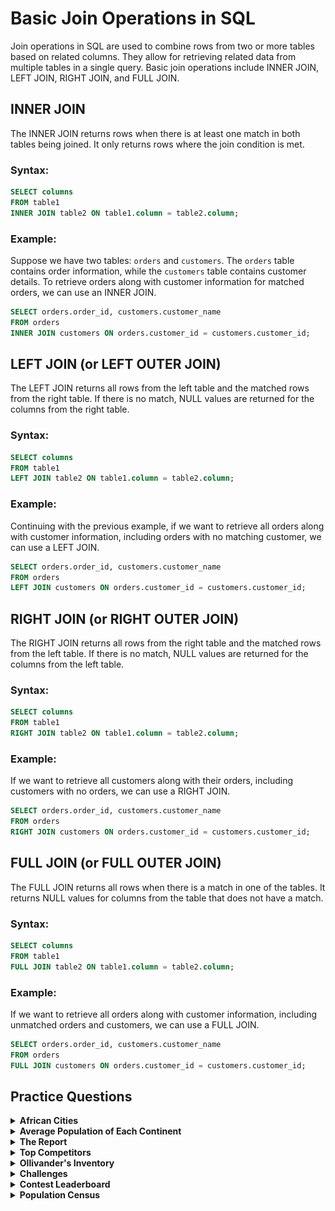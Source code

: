 # Basic Join Operations in SQL

Join operations in SQL are used to combine rows from two or more tables based on related columns. They allow for retrieving related data from multiple tables in a single query. Basic join operations include INNER JOIN, LEFT JOIN, RIGHT JOIN, and FULL JOIN.

## INNER JOIN

The INNER JOIN returns rows when there is at least one match in both tables being joined. It only returns rows where the join condition is met.

### Syntax:
```sql
SELECT columns
FROM table1
INNER JOIN table2 ON table1.column = table2.column;
```

### Example:
Suppose we have two tables: `orders` and `customers`. The `orders` table contains order information, while the `customers` table contains customer details. To retrieve orders along with customer information for matched orders, we can use an INNER JOIN.

```sql
SELECT orders.order_id, customers.customer_name
FROM orders
INNER JOIN customers ON orders.customer_id = customers.customer_id;
```

## LEFT JOIN (or LEFT OUTER JOIN)

The LEFT JOIN returns all rows from the left table and the matched rows from the right table. If there is no match, NULL values are returned for the columns from the right table.

### Syntax:
```sql
SELECT columns
FROM table1
LEFT JOIN table2 ON table1.column = table2.column;
```

### Example:
Continuing with the previous example, if we want to retrieve all orders along with customer information, including orders with no matching customer, we can use a LEFT JOIN.

```sql
SELECT orders.order_id, customers.customer_name
FROM orders
LEFT JOIN customers ON orders.customer_id = customers.customer_id;
```

## RIGHT JOIN (or RIGHT OUTER JOIN)

The RIGHT JOIN returns all rows from the right table and the matched rows from the left table. If there is no match, NULL values are returned for the columns from the left table.

### Syntax:
```sql
SELECT columns
FROM table1
RIGHT JOIN table2 ON table1.column = table2.column;
```

### Example:
If we want to retrieve all customers along with their orders, including customers with no orders, we can use a RIGHT JOIN.

```sql
SELECT orders.order_id, customers.customer_name
FROM orders
RIGHT JOIN customers ON orders.customer_id = customers.customer_id;
```

## FULL JOIN (or FULL OUTER JOIN)

The FULL JOIN returns all rows when there is a match in one of the tables. It returns NULL values for columns from the table that does not have a match.

### Syntax:
```sql
SELECT columns
FROM table1
FULL JOIN table2 ON table1.column = table2.column;
```

### Example:
If we want to retrieve all orders along with customer information, including unmatched orders and customers, we can use a FULL JOIN.

```sql
SELECT orders.order_id, customers.customer_name
FROM orders
FULL JOIN customers ON orders.customer_id = customers.customer_id;
```

##   Practice Questions

<details>
<summary><b>African Cities</b></summary>

+ <details>
    <summary><b>Questions</b></summary>

   Given the **CITY** and **COUNTRY** tables, query the names of all cities where the **CONTINENT** is 'Africa'.

   **Note:** CITY.CountryCode and COUNTRY.Code are matching key columns.

   **Input Format**

   The **CITY** and **COUNTRY** tables are described as follows: 

   <img src="./assets/CityTable.jpg" alt="Table" style="height:100%; width:60%">
   <img src="./assets/CountryTable.jpg" alt="Table" style="height:100%; width:60%">

   </details>
+ <details>
    <summary><b>Code</b></summary>
    
    ```sql
    SELECT CITY.NAME
    FROM CITY
    JOIN COUNTRY ON CITY.COUNTRYCODE = COUNTRY.CODE
    WHERE COUNTRY.CONTINENT = 'Africa';

    ```
   </details>
</details>


<details>
<summary><b>Average Population of Each Continent</b></summary>

+ <details>
    <summary><b>Questions</b></summary>

   Given the **CITY** and **COUNTRY** tables, query the names of all the continents (COUNTRY.Continent) and their respective average city populations (CITY.Population) rounded down to the nearest integer.

   **Note:** CITY.CountryCode and COUNTRY.Code are matching key columns.

   **Input Format**

   The **CITY** and **COUNTRY** tables are described as follows:

   <img src="./assets/CityTable.jpg" alt="Table" style="height:100%; width:60%">
   <img src="./assets/CountryTable.jpg" alt="Table" style="height:100%; width:60%">


   </details>
+ <details>
    <summary><b>Code</b></summary>
    
    ```sql
    SELECT COUNTRY.CONTINENT, FLOOR(AVG(CITY.Population))
    FROM CITY
    JOIN COUNTRY ON CITY.COUNTRYCODE = COUNTRY.CODE
    GROUP BY COUNTRY.CONTINENT

    ```
   </details>
</details>


<details>
<summary><b>The Report</b></summary>

+ <details>
    <summary><b>Questions</b></summary>

   You are given two tables: Students and Grades. Students contains three columns ID, Name and Marks.

   <img src="./assets/grade_format.png" alt="Table" style="height:100%; width:60%">

   Grades contains the following data:

   <img src="./assets/grade_contain.png" alt="Table" style="height:100%; width:60%">

   Ketty gives Eve a task to generate a report containing three columns: Name, Grade and Mark. Ketty doesn't want the NAMES of those students who received a grade lower than 8. The report must be in descending order by grade -- i.e. higher grades are entered first. If there is more than one student with the same grade (8-10) assigned to them, order those particular students by their name alphabetically. Finally, if the grade is lower than 8, use "NULL" as their name and list them by their grades in descending order. If there is more than one student with the same grade (1-7) assigned to them, order those particular students by their marks in ascending order.

    Write a query to help Eve.

   </details>
+ <details>
    <summary><b>Code</b></summary>
    
    ```sql
    SELECT 
    CASE 
        WHEN G.GRADE >=8 THEN S.NAME
        ELSE NULL
    END AS NAME, G.GRADE, S.MARKS
    FROM STUDENTS S
    JOIN GRADES G ON S.MARKS BETWEEN G.MIN_MARK AND G.MAX_MARK
    WHERE G.GRADE IS NOT NULL
    ORDER BY
        G.GRADE DESC,
        NAME ASC,
        S.MARKS ASC;

    ```
   </details>
</details>


<details>
<summary><b>Top Competitors</b></summary>

+ <details>
    <summary><b>Questions</b></summary>

   Julia just finished conducting a coding contest, and she needs your help assembling the leaderboard! Write a query to print the respective hacker_id and name of hackers who achieved full scores for more than one challenge. Order your output in descending order by the total number of challenges in which the hacker earned a full score. If more than one hacker received full scores in same number of challenges, then sort them by ascending hacker_id.

   ---
   **Input Format**
   The following tables contain contest data:

    + Hackers: The hacker_id is the id of the hacker, and name is the name of the hacker.
       <img src="./assets/hackerFormat.png" alt="Table" style="height:100%; width:60%">

    + Difficulty: The difficult_level is the level of difficulty of the challenge, and score is the score of the challenge for the difficulty level. 
    <img src="./assets/difficultyFormat.png" alt="Table" style="height:100%; width:60%">

    + Challenges: The challenge_id is the id of the challenge, the hacker_id is the id of the hacker who created the challenge, and difficulty_level is the level of difficulty of the challenge.
    <img src="./assets/challengesFormat.png" alt="Table" style="height:100%; width:60%">

    + Submissions: The submission_id is the id of the submission, hacker_id is the id of the hacker who made the submission, challenge_id is the id of the challenge that the submission belongs to, and score is the score of the submission. 
    <img src="./assets/submissionsFormat.png" alt="Table" style="height:100%; width:60%">


   </details>
+ <details>
    <summary><b>Code</b></summary>
    
    ```sql
    SELECT S.HACKER_ID, H.NAME FROM SUBMISSIONS S
    LEFT JOIN HACKERS H ON H.HACKER_ID = S.HACKER_ID
    LEFT JOIN CHALLENGES C ON C.CHALLENGE_ID = S.CHALLENGE_ID
    LEFT JOIN DIFFICULTY D ON D.DIFFICULTY_LEVEL = C.DIFFICULTY_LEVEL
    WHERE S.SCORE = D.SCORE
    GROUP BY S.HACKER_ID, H.NAME
    HAVING COUNT(S.HACKER_ID) > 1
    ORDER BY COUNT(S.HACKER_ID) DESC, S.HACKER_ID ASC

    ```
   </details>
</details>


<details>
<summary><b>Ollivander's Inventory</b></summary>

+ <details>
    <summary><b>Questions</b></summary>

   Harry Potter and his friends are at Ollivander's with Ron, finally replacing Charlie's old broken wand.

   Hermione decides the best way to choose is by determining the minimum number of gold galleons needed to buy each non-evil wand of high power and age. Write a query to print the id, age, coins_needed, and power of the wands that Ron's interested in, sorted in order of descending power. If more than one wand has same power, sort the result in order of descending age.

   ---
   **Input Format**

   Wands: The id is the id of the wand, code is the code of the wand, coins_needed is the total number of gold galleons needed to buy the wand, and power denotes the quality of the wand (the higher the power, the better the wand is).

    <img src="./assets/wands.png" alt="Table" style="height:100%; width:60%">

   Wands_Property: The code is the code of the wand, age is the age of the wand, and is_evil denotes whether the wand is good for the dark arts. If the value of is_evil is 0, it means that the wand is not evil. The mapping between code and age is one-one, meaning that if there are two pairs, **_(code1,  age1)_** and **_(code2,  age2)_**, then **_code1 &ne; code2_**and **_age1 &ne; age2_**.

    <img src="./assets/wandsProperty.png" alt="Table" style="height:100%; width:60%">


   </details>
+ <details>
    <summary><b>Code</b></summary>
    
    ```sql
    SELECT t2.id, t1.age, t2.coins_needed, t1.power
    FROM
    (SELECT MIN(coins_needed) AS min_coins, age, power, code
        FROM wands NATURAL JOIN wands_property
        WHERE is_evil = 0
        GROUP BY age, power, code
    ) t1 JOIN wands t2 ON t1.code = t2.code AND t1.min_coins = t2.coins_needed

    ORDER BY t1.power DESC, t1.age DESC;

    ```
   </details>
</details>


<details>
<summary><b>Challenges</b></summary>

+ <details>
    <summary><b>Questions</b></summary>

   Julia asked her students to create some coding challenges. Write a query to print the hacker_id, name, and the total number of challenges created by each student. Sort your results by the total number of challenges in descending order. If more than one student created the same number of challenges, then sort the result by hacker_id. If more than one student created the same number of challenges and the count is less than the maximum number of challenges created, then exclude those students from the result.

   **Input Format**

    The following tables contain challenge data:
    Hackers: The hacker_id is the id of the hacker, and name is the name of the hacker. 

   <img src="./assets/hackersChallenges.png" alt="Table" style="height:100%; width:60%">

   Challenges: The challenge_id is the id of the challenge, and hacker_id is the id of the student who created the challenge.

   <img src="./assets/challengesChallenges.png" alt="Table" style="height:100%; width:60%">

   </details>
+ <details>
    <summary><b>Code</b></summary>
    
    ```sql
    WITH CTE AS (
    SELECT 
        h.hacker_id AS hacker_id,
        name,
        COUNT(ch.challenge_id) AS challenges_count,
        COUNT(COUNT(ch.challenge_id)) OVER (PARTITION BY COUNT(ch.challenge_id)) AS same_results
    FROM hackers h
    JOIN challenges ch ON h.hacker_id = ch.hacker_id
    GROUP BY h.hacker_id, name
    )

    SELECT hacker_id, name, challenges_count
    FROM CTE    
    WHERE 
        challenges_count = (SELECT MAX(challenges_count) FROM CTE) OR same_results = 1
    ORDER BY 
        challenges_count DESC, hacker_id;

    ```
   </details>
</details>

<details>
<summary><b>Contest Leaderboard</b></summary>

+ <details>
    <summary><b>Questions</b></summary>

   You did such a great job helping Julia with her last coding contest challenge that she wants you to work on this one, too!

   The total score of a hacker is the sum of their maximum scores for all of the challenges. Write a query to print the hacker_id, name, and total score of the hackers ordered by the descending score. If more than one hacker achieved the same total score, then sort the result by ascending hacker_id. Exclude all hackers with a total score of 0 from your result.

   **Input Format** 
   The following tables contain contest data:

    + Hackers: The hacker_id is the id of the hacker, and name is the name of the hacker.
   <img src="./assets/hackersChallenges.png" alt="Table" style="height:100%; width:60%">

    + Submissions: The submission_id is the id of the submission, hacker_id is the id of the hacker who made the submission, challenge_id is the id of the challenge for which the submission belongs to, and score is the score of the submission. 
   <img src="./assets/contestLeaderboard_Submissions.png" alt="Table" style="height:100%; width:60%">


   </details>
+ <details>
    <summary><b>Code</b></summary>
    
    ```sql
    SELECT HACKER_ID, NAME, SUM(MAX_SCORE) AS TOT_SCORE
    FROM (
        SELECT HACKERS.HACKER_ID, HACKERS.NAME, SUBMISSIONS.CHALLENGE_ID, MAX(SUBMISSIONS.SCORE) AS MAX_SCORE
        FROM HACKERS
        LEFT JOIN SUBMISSIONS ON HACKERS.HACKER_ID = SUBMISSIONS.HACKER_ID
        WHERE SUBMISSIONS.SCORE > 0
        GROUP BY HACKERS.HACKER_ID, HACKERS.NAME, SUBMISSIONS.CHALLENGE_ID
        ) AS DETAILQUERY
    GROUP BY HACKER_ID, NAME
    ORDER BY TOT_SCORE DESC, HACKER_ID

    ```
   </details>
</details>


<details>
<summary><b>Population Census</b></summary>

+ <details>
    <summary><b>Questions</b></summary>

   Given the **CITY** and **COUNTRY** tables, query the sum of the populations of all cities where the **CONTINENT** is 'Asia'.

   **Note:** CITY.CountryCode and COUNTRY.Code are matching key columns.

   **Input Format**

   The **CITY** and **COUNTRY** tables are described as follows: 

   <img src="./assets/CityTable.jpg" alt="Table" style="height:100%; width:60%">
   <img src="./assets/CountryTable.jpg" alt="Table" style="height:100%; width:60%">

   </details>
+ <details>
    <summary><b>Code</b></summary>
    
    ```sql

    ```
   </details>
</details>